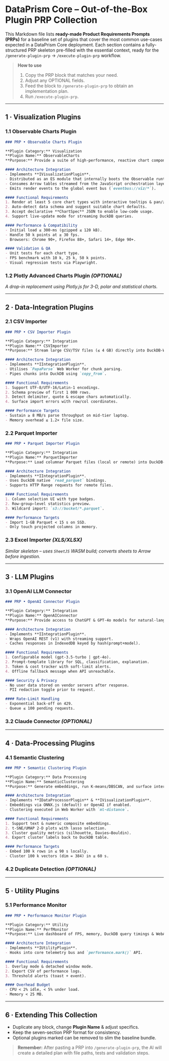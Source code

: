 # DataPrism Core – Out-of-the-Box Plugin PRP Collection

This Markdown file lists **ready-made Product Requirements Prompts (PRPs)** for a baseline set of plugins that cover the most common use-cases expected in a DataPrism Core deployment.  Each section contains a fully-structured PRP skeleton pre-filled with the essential context, ready for the `/generate-plugin-prp` → `/execute-plugin-prp` workflow.

> **How to use**  
> 1. Copy the PRP block that matches your need.  
> 2. Adjust any OPTIONAL fields.  
> 3. Feed the block to `/generate-plugin-prp` to obtain an implementation plan.  
> 4. Run `/execute-plugin-prp`.

---

## 1 · Visualization Plugins

### 1.1 Observable Charts Plugin
````md
### PRP • Observable Charts Plugin

**Plugin Category:** Visualization  
**Plugin Name:** ObservableCharts  
**Purpose:** Provide a suite of high-performance, reactive chart components (bar, line, area, scatter, histogram) built with the Observable Framework and seamlessly bound to DuckDB-WASM result sets.

#### Architecture Integration
- Implements **IVisualizationPlugin**.
- Distributed as an ES module that internally boots the Observable runtime.
- Consumes Arrow tables streamed from the JavaScript orchestration layer.
- Emits render events to the global event bus (`eventbus://viz/*`).

#### Functional Requirements
1. Render at least 5 core chart types with interactive tooltips & pan/zoom.  
2. Auto-detect data schema and suggest suitable chart defaults.  
3. Accept declarative **ChartSpec** JSON to enable low-code usage.  
4. Support live-update mode for streaming DuckDB queries.

#### Performance & Compatibility
- Initial load ≤ 300-ms (gzipped ≤ 120 kB).  
- Handle 50 k points at ≥ 30 fps.  
- Browsers: Chrome 90+, Firefox 88+, Safari 14+, Edge 90+.

#### Validation & QA
- Unit tests for each chart type.  
- FPS benchmark with 10 k, 25 k, 50 k points.  
- Visual regression tests via Playwright.
````

### 1.2 Plotly Advanced Charts Plugin *(OPTIONAL)*
_A drop-in replacement using Plotly.js for 3-D, polar and statistical charts._

---

## 2 · Data-Integration Plugins

### 2.1 CSV Importer
````md
### PRP • CSV Importer Plugin

**Plugin Category:** Integration  
**Plugin Name:** CSVImporter  
**Purpose:** Stream large CSV/TSV files (≤ 4 GB) directly into DuckDB-WASM with automatic type inference and data-quality metrics.

#### Architecture Integration
- Implements **IIntegrationPlugin**.  
- Utilises `PapaParse` Web Worker for chunk parsing.  
- Pipes chunks into DuckDB using `copy_from`.

#### Functional Requirements
1. Support UTF-8/UTF-16/Latin-1 encodings.  
2. Schema preview of first 1 000 rows.  
3. Detect delimiter, quote & escape chars automatically.  
4. Surface import errors with row/col coordinates.

#### Performance Targets
- Sustain ≥ 8 MB/s parse throughput on mid-tier laptop.  
- Memory overhead ≤ 1.2× file size.
````

### 2.2 Parquet Importer
````md
### PRP • Parquet Importer Plugin

**Plugin Category:** Integration  
**Plugin Name:** ParquetImporter  
**Purpose:** Load columnar Parquet files (local or remote) into DuckDB-WASM with predicate push-down and selective column projection.

#### Architecture Integration
- Implements **IIntegrationPlugin**.  
- Uses DuckDB native `read_parquet` bindings.  
- Supports HTTP Range requests for remote files.

#### Functional Requirements
1. Column selection UI with type badges.  
2. Row-group–level statistics preview.  
3. Wildcard import: `s3://bucket/*.parquet`.

#### Performance Targets
- Import 1-GB Parquet < 15 s on SSD.  
- Only touch projected columns in memory.
````

### 2.3 Excel Importer *(XLS/XLSX)*
_Similar skeleton – uses `SheetJS` WASM build; converts sheets to Arrow before ingestion._

---

## 3 · LLM Plugins

### 3.1 OpenAI LLM Connector
````md
### PRP • OpenAI Connector Plugin

**Plugin Category:** Integration  
**Plugin Name:** OpenAIConnector  
**Purpose:** Provide access to ChatGPT & GPT-4o models for natural-language SQL generation, auto-classification suggestions and insight summaries.

#### Architecture Integration
- Implements **IIntegrationPlugin**.  
- Wraps OpenAI REST (v1) with streaming support.  
- Caches responses in IndexedDB keyed by hash(prompt+model).

#### Functional Requirements
1. Configurable model (gpt-3.5-turbo | gpt-4o).  
2. Prompt-template library for SQL, classification, explanation.  
3. Token & cost tracker with soft-limit alerts.  
4. Offline fallback message when API unreachable.

#### Security & Privacy
- No user data stored on vendor servers after response.  
- PII redaction toggle prior to request.

#### Rate-Limit Handling
- Exponential back-off on 429.  
- Queue ≤ 100 pending requests.
````

### 3.2 Claude Connector *(OPTIONAL)*

---

## 4 · Data-Processing Plugins

### 4.1 Semantic Clustering
````md
### PRP • Semantic Clustering Plugin

**Plugin Category:** Data Processing  
**Plugin Name:** SemanticClustering  
**Purpose:** Generate embeddings, run K-means/DBSCAN, and surface interactive cluster views for bulk classification.

#### Architecture Integration
- Implements **IDataProcessorPlugin** & **IVisualizationPlugin**.  
- Embeddings via ONNX.js (default) or OpenAI if enabled.  
- Clustering executed in Web Worker with `ml-distance`.

#### Functional Requirements
1. Support text & numeric composite embeddings.  
2. t-SNE/UMAP 2-D plots with lasso selection.  
3. Cluster quality metrics (silhouette, Davies–Bouldin).  
4. Export cluster labels back to DuckDB table.

#### Performance Targets
- Embed 100 k rows in ≤ 90 s locally.  
- Cluster 100 k vectors (dim = 384) in ≤ 60 s.
````

### 4.2 Duplicate Detection *(OPTIONAL)*

---

## 5 · Utility Plugins

### 5.1 Performance Monitor
````md
### PRP • Performance Monitor Plugin

**Plugin Category:** Utility  
**Plugin Name:** PerfMonitor  
**Purpose:** Live dashboard of FPS, memory, DuckDB query timings & WebAssembly heap usage.

#### Architecture Integration
- Implements **IUtilityPlugin**.  
- Hooks into core telemetry bus and `performance.mark()` API.

#### Functional Requirements
1. Overlay mode & detached window mode.  
2. Export CSV of performance logs.  
3. Threshold alerts (toast + event).

#### Overhead Budget
- CPU < 2% idle, < 5% under load.  
- Memory < 25 MB.
````

---

## 6 · Extending This Collection
- Duplicate any block, change **Plugin Name** & adjust specifics.  
- Keep the seven-section PRP format for consistency.  
- Optional plugins marked can be removed to slim the baseline bundle.

> **Remember:** After pasting a PRP into `/generate-plugin-prp`, the AI will create a detailed plan with file paths, tests and validation steps.
